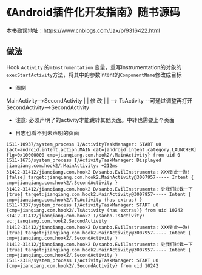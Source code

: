 # 《Android插件化开发指南》随书源码

本书勘误地址：https://www.cnblogs.com/Jax/p/9316422.html


## 做法

Hook `Activity` 的`mInstrumentation` 变量，重写Instrumentation的对象的`execStartActivity`方法，将其中的参数Intent的`ComponentName`修改成目标

* 图例

MainActivity-->SecondActivity
            |
            |
            修
            改
            |
            |
            --> TsActivity --可通过调整再打开SecondActivity-->SecondActivity

* 注意: 必须声明了的activity才能跳转其他页面。中转也需要上个页面

* 日志也看不到未声明的页面

```
1511-10937/system_process I/ActivityTaskManager: START u0 {act=android.intent.action.MAIN cat=[android.intent.category.LAUNCHER] flg=0x10000000 cmp=jianqiang.com.hook2/.MainActivity} from uid 0
1511-1675/system_process I/ActivityTaskManager: Displayed jianqiang.com.hook2/.MainActivity: +212ms
31412-31412/jianqiang.com.hook2 D/sanbo.EvilInstrumenta: XXX到此一游! [false] target:jianqiang.com.hook2.MainActivity@3007957----- Intent { cmp=jianqiang.com.hook2/.SecondActivity }
31412-31412/jianqiang.com.hook2 D/sanbo.EvilInstrumenta: 让我们拦截一下 [true] target:jianqiang.com.hook2.MainActivity@3007957----- Intent { cmp=jianqiang.com.hook2/.TsActivity (has extras) }
1511-7337/system_process I/ActivityTaskManager: START u0 {cmp=jianqiang.com.hook2/.TsActivity (has extras)} from uid 10242
31412-31412/jianqiang.com.hook2 I/sanbo.TsActivity: ac:jianqiang.com.hook2.SecondActivity
31412-31412/jianqiang.com.hook2 D/sanbo.EvilInstrumenta: XXX到此一游! [true] target:jianqiang.com.hook2.MainActivity@3007957----- Intent { cmp=jianqiang.com.hook2/.SecondActivity }
31412-31412/jianqiang.com.hook2 D/sanbo.EvilInstrumenta: 让我们拦截一下 [true] target:jianqiang.com.hook2.MainActivity@3007957----- Intent { cmp=jianqiang.com.hook2/.SecondActivity }
1511-2318/system_process I/ActivityTaskManager: START u0 {cmp=jianqiang.com.hook2/.SecondActivity} from uid 10242
```